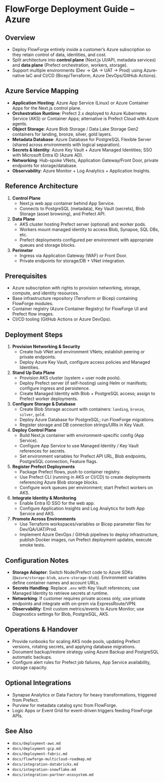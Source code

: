 # FlowForge Deployment Guide – Azure

## Overview
- Deploy FlowForge entirely inside a customer’s Azure subscription so they retain control of data, identities, and cost.
- Split architecture into **control plane** (Next.js UI/API, metadata services) and **data plane** (Prefect orchestration, workers, storage).
- Support multiple environments (Dev → QA → UAT → Prod) using Azure-native IaC and CI/CD (Bicep/Terraform, Azure DevOps/GitHub Actions).

## Azure Service Mapping
- **Application Hosting**: Azure App Service (Linux) or Azure Container Apps for the Next.js control plane.
- **Orchestration Runtime**: Prefect 2.x deployed to Azure Kubernetes Service (AKS) or Container Apps; alternative is Prefect Cloud with Azure agents.
- **Object Storage**: Azure Blob Storage / Data Lake Storage Gen2 containers for landing, bronze, silver, gold layers.
- **Metadata Database**: Azure Database for PostgreSQL Flexible Server (shared across environments with logical separation).
- **Secrets & Identity**: Azure Key Vault + Azure Managed Identities; SSO with Microsoft Entra ID (Azure AD).
- **Networking**: Hub-spoke VNets, Application Gateway/Front Door, private endpoints for storage/database.
- **Observability**: Azure Monitor + Log Analytics + Application Insights.

## Reference Architecture
1. **Control Plane**
   - Next.js web app container behind App Service.
   - Connects to PostgreSQL (metadata), Key Vault (secrets), Blob Storage (asset browsing), and Prefect API.
2. **Data Plane**
   - AKS cluster hosting Prefect server (optional) and worker pods.
   - Workers mount managed identity to access Blob, Synapse, SQL DBs, etc.
   - Prefect deployments configured per environment with appropriate queues and storage blocks.
3. **Perimeter**
   - Ingress via Application Gateway (WAF) or Front Door.
   - Private endpoints for storage/DB + VNet integration.

## Prerequisites
- Azure subscription with rights to provision networking, storage, compute, and identity resources.
- Base infrastructure repository (Terraform or Bicep) containing FlowForge modules.
- Container registry (Azure Container Registry) for FlowForge UI and Prefect flow images.
- CI/CD tooling (GitHub Actions or Azure DevOps).

## Deployment Steps
1. **Provision Networking & Security**
   - Create hub VNet and environment VNets; establish peering or private endpoints.
   - Deploy Azure Key Vault, configure access policies and Managed Identities.
2. **Stand Up Data Plane**
   - Provision AKS cluster (system + user node pools).
   - Deploy Prefect server (if self-hosting) using Helm or manifests; configure ingress and persistence.
   - Create Managed Identity with Blob + PostgreSQL access; assign to Prefect worker deployments.
3. **Configure Storage & Database**
   - Create Blob Storage account with containers: `landing`, `bronze`, `silver`, `gold`.
   - Deploy Azure Database for PostgreSQL; run FlowForge migrations.
   - Register storage and DB connection strings/URIs in Key Vault.
4. **Deploy Control Plane**
   - Build Next.js container with environment-specific config (App Service).
   - Configure App Service to use Managed Identity / Key Vault references for secrets.
   - Set environment variables for Prefect API URL, Blob endpoints, PostgreSQL connection, Feature flags.
5. **Register Prefect Deployments**
   - Package Prefect flows, push to container registry.
   - Use Prefect CLI (running in AKS or CI/CD) to create deployments referencing Azure Blob storage blocks.
   - Configure work queues per environment; start Prefect workers on AKS.
6. **Integrate Identity & Monitoring**
   - Enable Entra ID SSO for the web app.
   - Configure Application Insights and Log Analytics for both App Service and AKS.
7. **Promote Across Environments**
   - Use Terraform workspaces/variables or Bicep parameter files for Dev/QA/UAT/Prod.
   - Implement Azure DevOps / GitHub pipelines to deploy infrastructure, publish Docker images, run Prefect deployment updates, execute smoke tests.

## Configuration Notes
- **Storage Adapter**: Switch Node/Prefect code to Azure SDKs (`@azure/storage-blob`, `azure-storage-blob`). Environment variables define container names and account URLs.
- **Secrets Handling**: Replace `.env` with Key Vault references; use Managed Identity to retrieve secrets at runtime.
- **Networking**: If customer requires private access only, use private endpoints and integrate with on-prem via ExpressRoute/VPN.
- **Observability**: Emit custom metrics/events to Azure Monitor; use Diagnostics settings for Blob, PostgreSQL, AKS.

## Operations & Handover
- Provide runbooks for scaling AKS node pools, updating Prefect versions, rotating secrets, and applying database migrations.
- Document backup/restore strategy using Azure Backup and PostgreSQL automatic backups.
- Configure alert rules for Prefect job failures, App Service availability, storage capacity.

## Optional Integrations
- Synapse Analytics or Data Factory for heavy transformations, triggered from Prefect.
- Purview for metadata catalog sync from FlowForge.
- Logic Apps or Event Grid for event-driven triggers feeding FlowForge APIs.

## See Also
- `docs/deployment-aws.md`
- `docs/deployment-gcp.md`
- `docs/deployment-fabric.md`
- `docs/flowforge-multicloud-roadmap.md`
- `docs/integration-databricks.md`
- `docs/integration-snowflake.md`
- `docs/integration-partner-ecosystem.md`
